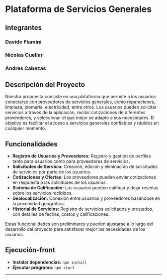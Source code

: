 # Plataforma de Servicios Generales

## Integrantes

### Davide Flamini
### Nicolas Cuellar
### Andres Cabezas

## Descripción del Proyecto

Nuestra propuesta consiste en una plataforma que permite a los usuarios conectarse con proveedores de servicios generales, como reparaciones, limpieza, plomería, electricidad, entre otros. Los usuarios pueden solicitar servicios a través de la aplicación, recibir cotizaciones de diferentes proveedores, y seleccionar el que mejor se adapte a sus necesidades. El objetivo es facilitar el acceso a servicios generales confiables y rápidos en cualquier momento.

## Funcionalidades

- **Registro de Usuarios y Proveedores:** Registro y gestión de perfiles tanto para usuarios como para proveedores de servicios.
- **Solicitudes de Servicio:** Creación, edición y eliminación de solicitudes de servicios por parte de los usuarios.
- **Cotizaciones y Ofertas:** Los proveedores pueden enviar cotizaciones en respuesta a las solicitudes de los usuarios.
- **Sistema de Calificación:** Los usuarios pueden calificar y dejar reseñas sobre los servicios recibidos.
- **Geolocalización:** Conexión entre usuarios y proveedores basándose en la proximidad geográfica.
- **Historial de Servicios:** Registro de servicios solicitados y prestados, con detalles de fechas, costos y calificaciones.

Estas funcionalidades son preliminares y pueden ajustarse a lo largo del desarrollo del proyecto para satisfacer mejor las necesidades de los usuarios.

## Ejecución-front

- **Instalar dependencias:** ```npm install```
- **Ejecutar programa:** ```npm start```

---
